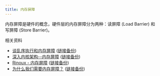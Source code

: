 ```yaml
---
title: 内存屏障
---
```



内存屏障是硬件的概念，硬件层的内存屏障分为两种：读屏障 (Load Barrier) 和写屏障 (Store Barrier)。


相关资料

- [谈乱序执行和内存屏障](https://blog.csdn.net/dd864140130/article/details/56494925) ([链接备份](https://web.archive.org/web/20220323074833/https://blog.csdn.net/dd864140130/article/details/56494925))
- [深入内核架构--内存屏障](https://studygolang.com/articles/24734) ([链接备份](https://web.archive.org/web/20230301081145/https://studygolang.com/articles/24734))
- [Rinoux - 内存屏障](https://www.jianshu.com/p/2ab5e3d7e510) ([链接备份](https://web.archive.org/web/20221209230321/https://www.jianshu.com/p/2ab5e3d7e510))
- [为什么我们需要内存屏障？](https://zhuanlan.zhihu.com/p/33626920) ([链接备份](https://web.archive.org/web/20201204110741/https://zhuanlan.zhihu.com/p/33626920))
